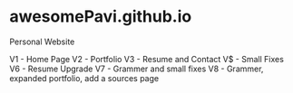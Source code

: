 # awesomePavi.github.io
Personal Website

V1 - Home Page
V2 - Portfolio
V3 - Resume and Contact
V$ - Small Fixes
V6 - Resume Upgrade
V7 - Grammer and small fixes
V8 - Grammer, expanded portfolio, add a sources page
